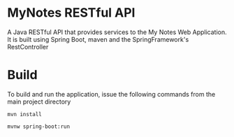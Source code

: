 # MyNotes RESTful API
A Java RESTful API that provides services to the My Notes Web Application. It is built using Spring Boot, maven and the SpringFramework's RestController 

# Build
To build and run the application, issue the following commands from the main project directory

`mvn install`

`mvnw spring-boot:run`

